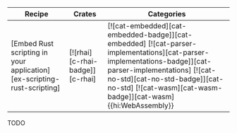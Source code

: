 | Recipe | Crates | Categories |
|--------|--------|------------|
| [Embed Rust scripting in your application][ex-scripting-rust-scripting] | [![rhai][c-rhai-badge]][c-rhai] | [![cat-embedded][cat-embedded-badge]][cat-embedded] [![cat-parser-implementations][cat-parser-implementations-badge]][cat-parser-implementations] [![cat-no-std][cat-no-std-badge]][cat-no-std] [![cat-wasm][cat-wasm-badge]][cat-wasm]{{hi:WebAssembly}} |

<div class="hidden">
TODO
</div>
